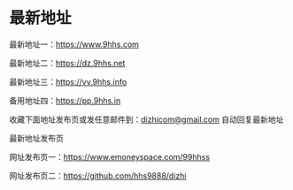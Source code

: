 # 最新地址
最新地址一：https://www.9hhs.com

最新地址二：https://dz.9hhs.net

最新地址三：https://vv.9hhs.info

备用地址四：https://pp.9hhs.in

收藏下面地址发布页或发任意邮件到：dizhicom@gmail.com 自动回复最新地址

最新地址发布页

网址发布页一：https://www.emoneyspace.com/99hhss

网址发布页二：https://github.com/hhs9888/dizhi
